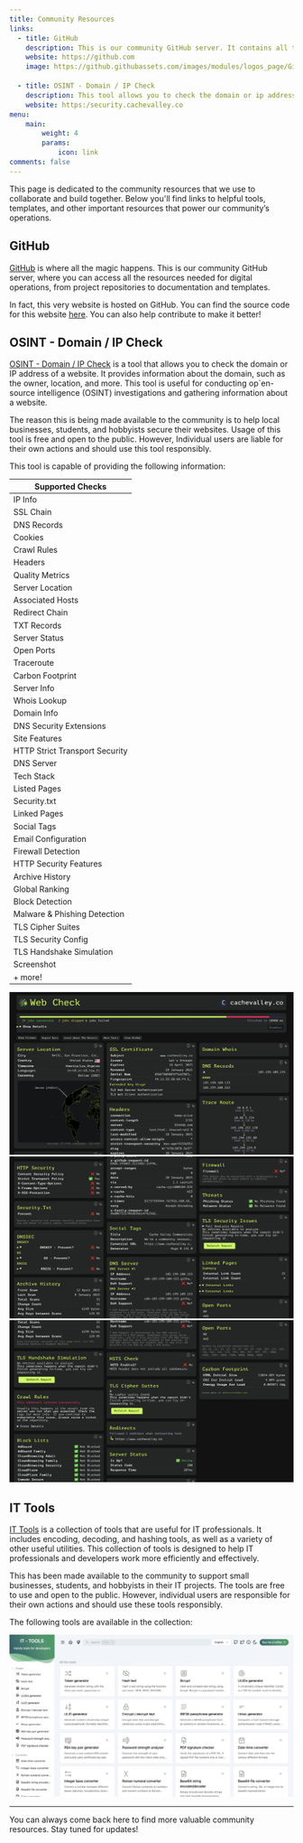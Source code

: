 ```yaml
---
title: Community Resources
links:
  - title: GitHub
    description: This is our community GitHub server. It contains all the resources the community needs for its digital operations.
    website: https://github.com
    image: https://github.githubassets.com/images/modules/logos_page/GitHub-Mark.png

  - title: OSINT - Domain / IP Check
    description: This tool allows you to check the domain or ip address of a website. It provides information about the domain, such as the owner, location, and more.
    website: https:/security.cachevalley.co
menu:
    main:
        weight: 4
        params:
            icon: link
comments: false
---
```


This page is dedicated to the community resources that we use to collaborate and build together. Below you'll find links to helpful tools, templates, and other important resources that power our community’s operations.

## GitHub

[GitHub](https://github.com) is where all the magic happens. This is our community GitHub server, where you can access all the resources needed for digital operations, from project repositories to documentation and templates.

In fact, this very website is hosted on GitHub. You can find the source code for this website [here](https://github.com/CacheValleyCommunities). You can also help contribute to make it better!


## OSINT - Domain / IP Check

[OSINT - Domain / IP Check](https:/security.cachevalley.co) is a tool that allows you to check the domain or IP address of a website. It provides information about the domain, such as the owner, location, and more. This tool is useful for conducting op`en-source intelligence (OSINT) investigations and gathering information about a website.

The reason this is being made available to the community is to help local businesses, students, and hobbyists secure their websites. Usage of this tool is free and open to the public. However, Individual users are liable for their own actions and should use this tool responsibly.

This tool is capable of providing the following information:

| Supported Checks                     |
|---------------------------------------|
| IP Info                               |
| SSL Chain                             |
| DNS Records                           |
| Cookies                               |
| Crawl Rules                           |
| Headers                               |
| Quality Metrics                       |
| Server Location                       |
| Associated Hosts                      |
| Redirect Chain                        |
| TXT Records                           |
| Server Status                         |
| Open Ports                            |
| Traceroute                            |
| Carbon Footprint                      |
| Server Info                           |
| Whois Lookup                          |
| Domain Info                           |
| DNS Security Extensions               |
| Site Features                         |
| HTTP Strict Transport Security        |
| DNS Server                            |
| Tech Stack                            |
| Listed Pages                          |
| Security.txt                          |
| Linked Pages                          |
| Social Tags                           |
| Email Configuration                   |
| Firewall Detection                    |
| HTTP Security Features                |
| Archive History                       |
| Global Ranking                        |
| Block Detection                       |
| Malware & Phishing Detection          |
| TLS Cipher Suites                     |
| TLS Security Config                   |
| TLS Handshake Simulation              |
| Screenshot                            |
| + more!                               |

![OSINT - Domain / IP Check](1.png)
![OSINT - Domain / IP Check](2.png)
![OSINT - Domain / IP Check](3.png)

## IT Tools

[IT Tools](https://tools.cachevalley.co) is a collection of tools that are useful for IT professionals. It includes encoding, decoding, and hashing tools, as well as a variety of other useful utilities. This collection of tools is designed to help IT professionals and developers work more efficiently and effectively.

This has been made available to the community to support small businesses, students, and hobbyists in their IT projects. The tools are free to use and open to the public. However, individual users are responsible for their own actions and should use these tools responsibly.

The following tools are available in the collection:

![IT Tools](4.png)

---

You can always come back here to find more valuable community resources. Stay tuned for updates!
